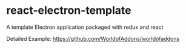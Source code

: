 # react-electron-template
A template Electron application packaged with redux and react

Detailed Example: https://github.com/WorldofAddons/worldofaddons
